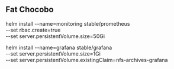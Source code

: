 ## Fat Chocobo

helm install --name=monitoring stable/prometheus \
  --set rbac.create=true \
  --set server.persistentVolume.size=50Gi

  helm install --name=grafana stable/grafana \
    --set server.persistentVolume.size=1Gi \
    --set server.persistentVolume.existingClaim=nfs-archives-grafana
